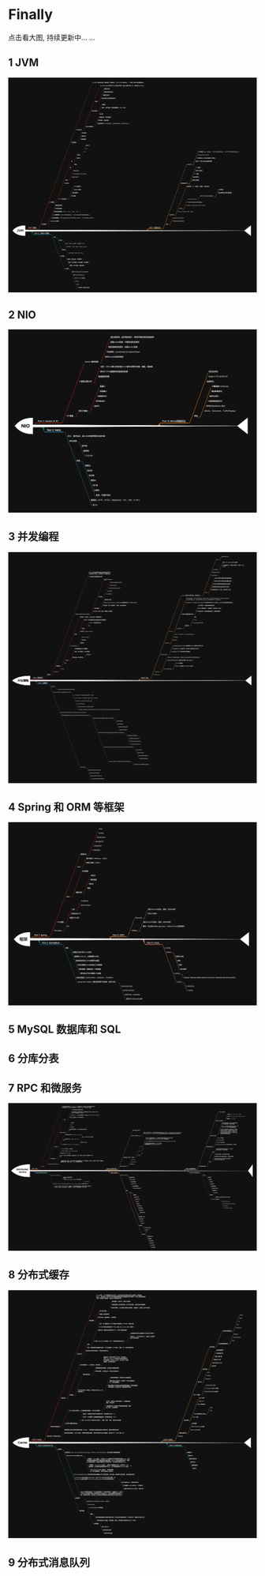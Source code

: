 # Finally

点击看大图, 持续更新中... ...

## 1 JVM

![](./assets/JVM.png)

## 2 NIO

![](./assets/NIO.png)

## 3 并发编程

![](./assets/并发编程.png)

## 4 Spring 和 ORM 等框架

![](./assets/框架.png)

## 5 MySQL 数据库和 SQL

## 6 分库分表

## 7 RPC 和微服务

![](./assets/RPC.png)

## 8 分布式缓存

![](./assets/Cache.png)

## 9 分布式消息队列
